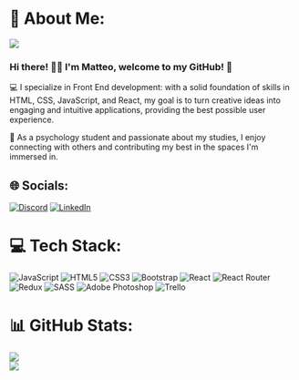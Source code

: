 
# 💫 About Me:
<img src="https://media.licdn.com/dms/image/D4D16AQHevbKPUPM3gA/profile-displaybackgroundimage-shrink_350_1400/0/1704659926780?e=1713398400&v=beta&t=8wLSXInvmakOPX44ZvMK7z3Ya58weer6eWg6q71_nSA">
<h3>Hi there! 👋🏻 I'm Matteo, welcome to my GitHub! 👀</h3>
<p>
💻​ I specialize in Front End development: with a solid foundation of skills in HTML, CSS, JavaScript, and React, my goal is to turn creative ideas into engaging and intuitive applications, providing the best possible user experience.

🧠​ As a psychology student and passionate about my studies, I enjoy connecting with others and contributing my best in the spaces I'm immersed in.
</p>


## 🌐 Socials:
[![Discord](https://img.shields.io/badge/Discord-%237289DA.svg?logo=discord&logoColor=white)](https://discord.gg/matteopucci) [![LinkedIn](https://img.shields.io/badge/LinkedIn-%230077B5.svg?logo=linkedin&logoColor=white)](https://linkedin.com/in/matteo-pucci-dev) 

# 💻 Tech Stack:
![JavaScript](https://img.shields.io/badge/javascript-%23323330.svg?style=for-the-badge&logo=javascript&logoColor=%23F7DF1E) ![HTML5](https://img.shields.io/badge/html5-%23E34F26.svg?style=for-the-badge&logo=html5&logoColor=white) ![CSS3](https://img.shields.io/badge/css3-%231572B6.svg?style=for-the-badge&logo=css3&logoColor=white) ![Bootstrap](https://img.shields.io/badge/bootstrap-%238511FA.svg?style=for-the-badge&logo=bootstrap&logoColor=white) ![React](https://img.shields.io/badge/react-%2320232a.svg?style=for-the-badge&logo=react&logoColor=%2361DAFB) ![React Router](https://img.shields.io/badge/React_Router-CA4245?style=for-the-badge&logo=react-router&logoColor=white) ![Redux](https://img.shields.io/badge/redux-%23593d88.svg?style=for-the-badge&logo=redux&logoColor=white) ![SASS](https://img.shields.io/badge/SASS-hotpink.svg?style=for-the-badge&logo=SASS&logoColor=white) ![Adobe Photoshop](https://img.shields.io/badge/adobe%20photoshop-%2331A8FF.svg?style=for-the-badge&logo=adobe%20photoshop&logoColor=white) ![Trello](https://img.shields.io/badge/Trello-%23026AA7.svg?style=for-the-badge&logo=Trello&logoColor=white)
# 📊 GitHub Stats:
![](https://github-readme-streak-stats.herokuapp.com/?user=MatteoPucci99&theme=dark&hide_border=false)<br/>
![](https://github-readme-stats.vercel.app/api/top-langs/?username=MatteoPucci99&theme=dark&hide_border=false&include_all_commits=false&count_private=false&layout=compact)

<!-- Proudly created with GPRM ( https://gprm.itsvg.in ) -->

